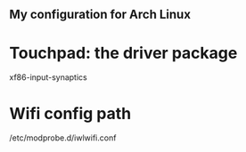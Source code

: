 ## My configuration for Arch Linux

# Touchpad: the driver package 
xf86-input-synaptics 
# Wifi config path
/etc/modprobe.d/iwlwifi.conf

